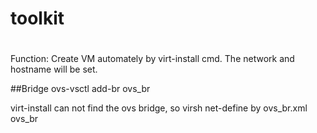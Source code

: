 # toolkit
# 
Function: Create VM automately by virt-install cmd. The network and 
hostname will be set.

##Bridge
ovs-vsctl add-br ovs_br

virt-install can not find the ovs bridge, so virsh net-define by ovs_br.xml
<netowrk>
    <name>ovs_br</name>
    <forward mode='bridge'/> 
    <bridge name='ovs_br'>
    <virtualport type='openvswitch'/>
</network>